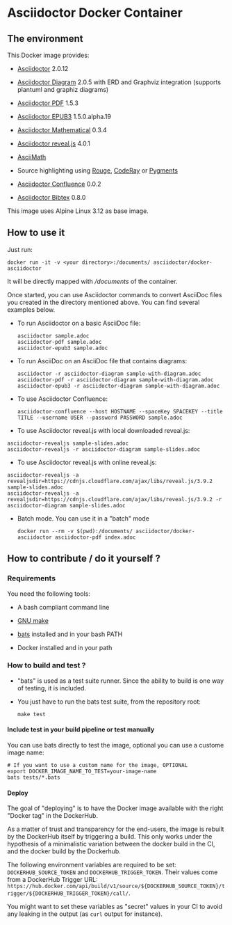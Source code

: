 # Asciidoctor Docker Container

## The environment

This Docker image provides:

-   [Asciidoctor](https://asciidoctor.org/) 2.0.12

-   [Asciidoctor Diagram](https://asciidoctor.org/docs/asciidoctor-diagram/) 2.0.5 with ERD and Graphviz integration (supports plantuml and graphiz diagrams)

-   [Asciidoctor PDF](https://asciidoctor.org/docs/asciidoctor-pdf/) 1.5.3

-   [Asciidoctor EPUB3](https://asciidoctor.org/docs/asciidoctor-epub3/) 1.5.0.alpha.19

-   [Asciidoctor Mathematical](https://github.com/asciidoctor/asciidoctor-mathematical) 0.3.4

-   [Asciidoctor reveal.js](https://asciidoctor.org/docs/asciidoctor-revealjs/) 4.0.1

-   [AsciiMath](https://rubygems.org/gems/asciimath)

-   Source highlighting using [Rouge](http://rouge.jneen.net), [CodeRay](https://rubygems.org/gems/coderay) or [Pygments](https://pygments.org/)

-   [Asciidoctor Confluence](https://github.com/asciidoctor/asciidoctor-confluence) 0.0.2

-   [Asciidoctor Bibtex](https://github.com/asciidoctor/asciidoctor-bibtex) 0.8.0

This image uses Alpine Linux 3.12 as base image.

## How to use it

Just run:

    docker run -it -v <your directory>:/documents/ asciidoctor/docker-asciidoctor

It will be directly mapped with */documents* of the container.

Once started, you can use Asciidoctor commands to convert AsciiDoc files you created in the directory mentioned above. You can find several examples below.

-   To run Asciidoctor on a basic AsciiDoc file:

        asciidoctor sample.adoc
        asciidoctor-pdf sample.adoc
        asciidoctor-epub3 sample.adoc

-   To run AsciiDoc on an AsciiDoc file that contains diagrams:

        asciidoctor -r asciidoctor-diagram sample-with-diagram.adoc
        asciidoctor-pdf -r asciidoctor-diagram sample-with-diagram.adoc
        asciidoctor-epub3 -r asciidoctor-diagram sample-with-diagram.adoc

-   To use Asciidoctor Confluence:

        asciidoctor-confluence --host HOSTNAME --spaceKey SPACEKEY --title TITLE --username USER --password PASSWORD sample.adoc

-   To use Asciidoctor reveal.js with local downloaded reveal.js:

<!-- -->

    asciidoctor-revealjs sample-slides.adoc
    asciidoctor-revealjs -r asciidoctor-diagram sample-slides.adoc

-   To use Asciidoctor reveal.js with online reveal.js:

<!-- -->

    asciidoctor-revealjs -a revealjsdir=https://cdnjs.cloudflare.com/ajax/libs/reveal.js/3.9.2 sample-slides.adoc
    asciidoctor-revealjs -a revealjsdir=https://cdnjs.cloudflare.com/ajax/libs/reveal.js/3.9.2 -r asciidoctor-diagram sample-slides.adoc

-   Batch mode. You can use it in a "batch" mode

        docker run --rm -v $(pwd):/documents/ asciidoctor/docker-asciidoctor asciidoctor-pdf index.adoc

## How to contribute / do it yourself ?

### Requirements

You need the following tools:

-   A bash compliant command line

-   [GNU make](http://man7.org/linux/man-pages/man1/make.1.html)

-   [bats](https://github.com/sstephenson/bats) installed and in your bash PATH

-   Docker installed and in your path

### How to build and test ?

-   "bats" is used as a test suite runner. Since the ability to build is one way of testing, it is included.

-   You just have to run the bats test suite, from the repository root:

        make test

#### Include test in your build pipeline or test manually

You can use bats directly to test the image, optional you can use a custome image name:

    # If you want to use a custom name for the image, OPTIONAL
    export DOCKER_IMAGE_NAME_TO_TEST=your-image-name
    bats tests/*.bats

#### Deploy

The goal of "deploying" is to have the Docker image available with the right "Docker tag" in the DockerHub.

As a matter of trust and transparency for the end-users, the image is rebuilt by the DockerHub itself by triggering a build.
This only works under the hypothesis of a minimalistic variation between the docker build in the CI, and the docker build by the Dockerhub.

The following environment variables are required to be set: `DOCKERHUB_SOURCE_TOKEN` and `DOCKERHUB_TRIGGER_TOKEN`.
Their values come from a DockerHub Trigger URL: `https://hub.docker.com/api/build/v1/source/${DOCKERHUB_SOURCE_TOKEN}/trigger/${DOCKERHUB_TRIGGER_TOKEN}/call/`.

You might want to set these variables as "secret" values in your CI to avoid any leaking in the output (as `curl` output for instance).
